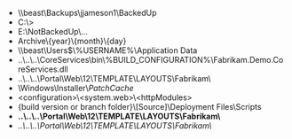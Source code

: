 
- \\\\beast\Backups\jjameson1\BackedUp
- C:\\&gt;
- E:\NotBackedUp\\...
- Archive\\{year}\\{month}\\{day}
- \\\\beast\Users$\\%USERNAME%\Application Data
- ..\\..\\..\CoreServices\bin\\%BUILD_CONFIGURATION%\Fabrikam.Demo.CoreServices.dll
- ..\\..\\..\Portal\Web\12\TEMPLATE\LAYOUTS\Fabrikam\
- \Windows\Installer\\$PatchCache$
- &lt;configuration&gt;\\&lt;system.web&gt;\\&lt;httpModules&gt;
- {build version or branch folder}\\[Source]\Deployment Files\Scripts
- **..\\..\\..\Portal\Web\12\TEMPLATE\LAYOUTS\Fabrikam\\**
- *..\\..\\..\Portal\Web\12\TEMPLATE\LAYOUTS\Fabrikam\\*
